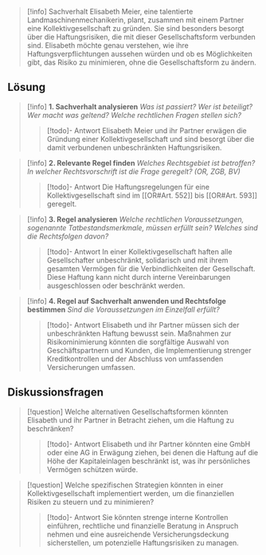 >[!info] Sachverhalt
>Elisabeth Meier, eine talentierte Landmaschinenmechanikerin, plant, zusammen mit einem Partner eine Kollektivgesellschaft zu gründen. Sie sind besonders besorgt über die Haftungsrisiken, die mit dieser Gesellschaftsform verbunden sind. Elisabeth möchte genau verstehen, wie ihre Haftungsverpflichtungen aussehen würden und ob es Möglichkeiten gibt, das Risiko zu minimieren, ohne die Gesellschaftsform zu ändern.

## Lösung
>[!info] **1. Sachverhalt analysieren**
>_Was ist passiert? Wer ist beteiligt? Wer macht was geltend? Welche rechtlichen Fragen stellen sich?_ 
>>[!todo]- Antwort
>>Elisabeth Meier und ihr Partner erwägen die Gründung einer Kollektivgesellschaft und sind besorgt über die damit verbundenen unbeschränkten Haftungsrisiken.

>[!info] **2. Relevante Regel finden**
>_Welches Rechtsgebiet ist betroffen? In welcher Rechtsvorschrift ist die Frage geregelt? (OR, ZGB, BV)_
>>[!todo]- Antwort
>>Die Haftungsregelungen für eine Kollektivgesellschaft sind im [[OR#Art. 552]] bis [[OR#Art. 593]] geregelt.

>[!info] **3. Regel analysieren**
>_Welche rechtlichen Voraussetzungen, sogenannte Tatbestandsmerkmale, müssen erfüllt sein? Welches sind die Rechtsfolgen davon?_
>>[!todo]- Antwort
>>In einer Kollektivgesellschaft haften alle Gesellschafter unbeschränkt, solidarisch und mit ihrem gesamten Vermögen für die Verbindlichkeiten der Gesellschaft. Diese Haftung kann nicht durch interne Vereinbarungen ausgeschlossen oder beschränkt werden.

>[!info] **4. Regel auf Sachverhalt anwenden und Rechtsfolge bestimmen**
>_Sind die Voraussetzungen im Einzelfall erfüllt?_
>>[!todo]- Antwort
>>Elisabeth und ihr Partner müssen sich der unbeschränkten Haftung bewusst sein. Maßnahmen zur Risikominimierung könnten die sorgfältige Auswahl von Geschäftspartnern und Kunden, die Implementierung strenger Kreditkontrollen und der Abschluss von umfassenden Versicherungen umfassen.

## Diskussionsfragen
>[!question] Welche alternativen Gesellschaftsformen könnten Elisabeth und ihr Partner in Betracht ziehen, um die Haftung zu beschränken?
>>[!todo]- Antwort
>>Elisabeth und ihr Partner könnten eine GmbH oder eine AG in Erwägung ziehen, bei denen die Haftung auf die Höhe der Kapitaleinlagen beschränkt ist, was ihr persönliches Vermögen schützen würde.

>[!question] Welche spezifischen Strategien könnten in einer Kollektivgesellschaft implementiert werden, um die finanziellen Risiken zu steuern und zu minimieren?
>>[!todo]- Antwort
>>Sie könnten strenge interne Kontrollen einführen, rechtliche und finanzielle Beratung in Anspruch nehmen und eine ausreichende Versicherungsdeckung sicherstellen, um potenzielle Haftungsrisiken zu managen.